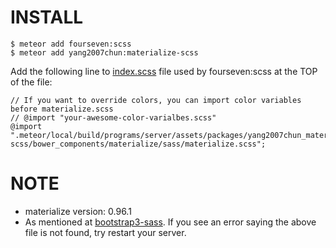 # INSTALL
```
$ meteor add fourseven:scss
$ meteor add yang2007chun:materialize-scss
```
Add the following line to [index.scss](https://github.com/fourseven/meteor-scss#controlling-load-order-since-200-beta_3) file used by fourseven:scss at the TOP of the file:
```
// If you want to override colors, you can import color variables before materialize.scss
// @import "your-awesome-color-varialbes.scss"
@import ".meteor/local/build/programs/server/assets/packages/yang2007chun_materialize-scss/bower_components/materialize/sass/materialize.scss";
```

# NOTE
- materialize version: 0.96.1
- As mentioned at [bootstrap3-sass](https://github.com/englue/meteor-bootstrap3-sass#to-use). If you see an error saying the above file is not found, try restart your server.
